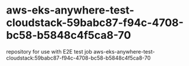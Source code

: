 # aws-eks-anywhere-test-cloudstack-59babc87-f94c-4708-bc58-b5848c4f5ca8-70
repository for use with E2E test job aws-eks-anywhere-test-cloudstack:59babc87-f94c-4708-bc58-b5848c4f5ca8-70

